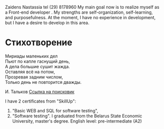 Zaidens Nastassia
tel (29) 8178960
My main goal now is to realize myself as a Front-end developer . 
My strengths are self-organization, self-learning, and purposefulness. 
At the moment, I have no experience in development, but I have a desire to develop in this area.

<!DOCTYPE html>
<html>
      <head>
	       <meta charset="UTF-8">	
	       <title> Страница </title>
	  </head>
	  <body>
	  <h1> Стихотворение </h1>
	  <p> Мириады маленьких дел <br> Пьют по капле гаснущий день, <br>
	      А дела большие сушит жажда. <br> 
	      Оставляя всё на потом, <br> 
	      Прозревая задним числом, <br> 
	      Только день не повторится дважды. <br> </p> 
	  <p> И. Тальков <a href="http://google.com/"> Ссылка на поисковик </a> </p> 
	  </body>
</html>	     

I have 2 certificates from "SkillUp":
1. "Basic WEB and SQL for software testing",
2. "Software testing".
I graduated from the Belarus State Economic University, master's degree.
English level: pre-intermediate (A2)

